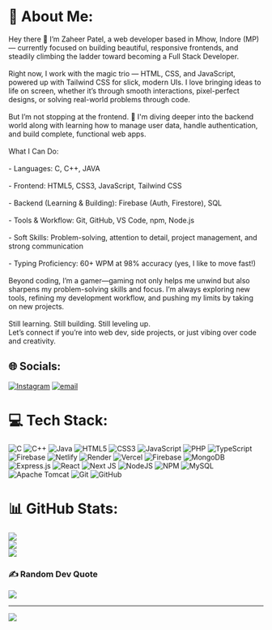 # 💫 About Me:
Hey there 👋 I’m Zaheer Patel, a web developer based in Mhow, Indore (MP) — currently focused on building beautiful, responsive frontends, and steadily climbing the ladder toward becoming a Full Stack Developer.<br><br>Right now, I work with the magic trio — HTML, CSS, and JavaScript, powered up with Tailwind CSS for slick, modern UIs. I love bringing ideas to life on screen, whether it’s through smooth interactions, pixel-perfect designs, or solving real-world problems through code.<br><br>But I’m not stopping at the frontend. 🚀 I'm diving deeper into the backend world along with learning how to manage user data, handle authentication, and build complete, functional web apps.<br><br>What I Can Do:<br><br>   - Languages: C, C++, JAVA<br><br>   - Frontend: HTML5, CSS3, JavaScript, Tailwind CSS<br><br>   - Backend (Learning & Building): Firebase (Auth, Firestore), SQL<br><br>   - Tools & Workflow: Git, GitHub, VS Code, npm, Node.js<br><br>   - Soft Skills: Problem-solving, attention to detail, project management, and strong communication<br><br>   - Typing Proficiency: 60+ WPM at 98% accuracy (yes, I like to move fast!)<br><br>Beyond coding, I’m a gamer—gaming not only helps me unwind but also sharpens my problem-solving skills and focus. I’m always exploring new tools, refining my development workflow, and pushing my limits by taking on new projects.<br><br>Still learning. Still building. Still leveling up.<br>Let’s connect if you’re into web dev, side projects, or just vibing over code and creativity.


## 🌐 Socials:
[![Instagram](https://img.shields.io/badge/Instagram-%23E4405F.svg?logo=Instagram&logoColor=white)](https://instagram.com/knownaszaheer.co.in) [![email](https://img.shields.io/badge/Email-D14836?logo=gmail&logoColor=white)](mailto:zaheerpatel.dev@gmail.com) 

# 💻 Tech Stack:
![C](https://img.shields.io/badge/c-%2300599C.svg?style=for-the-badge&logo=c&logoColor=white) ![C++](https://img.shields.io/badge/c++-%2300599C.svg?style=for-the-badge&logo=c%2B%2B&logoColor=white) ![Java](https://img.shields.io/badge/java-%23ED8B00.svg?style=for-the-badge&logo=openjdk&logoColor=white) ![HTML5](https://img.shields.io/badge/html5-%23E34F26.svg?style=for-the-badge&logo=html5&logoColor=white) ![CSS3](https://img.shields.io/badge/css3-%231572B6.svg?style=for-the-badge&logo=css3&logoColor=white) ![JavaScript](https://img.shields.io/badge/javascript-%23323330.svg?style=for-the-badge&logo=javascript&logoColor=%23F7DF1E) ![PHP](https://img.shields.io/badge/php-%23777BB4.svg?style=for-the-badge&logo=php&logoColor=white) ![TypeScript](https://img.shields.io/badge/typescript-%23007ACC.svg?style=for-the-badge&logo=typescript&logoColor=white) ![Firebase](https://img.shields.io/badge/firebase-%23039BE5.svg?style=for-the-badge&logo=firebase) ![Netlify](https://img.shields.io/badge/netlify-%23000000.svg?style=for-the-badge&logo=netlify&logoColor=#00C7B7) ![Render](https://img.shields.io/badge/Render-%46E3B7.svg?style=for-the-badge&logo=render&logoColor=white) ![Vercel](https://img.shields.io/badge/vercel-%23000000.svg?style=for-the-badge&logo=vercel&logoColor=white) ![Firebase](https://img.shields.io/badge/firebase-a08021?style=for-the-badge&logo=firebase&logoColor=ffcd34) ![MongoDB](https://img.shields.io/badge/MongoDB-%234ea94b.svg?style=for-the-badge&logo=mongodb&logoColor=white) ![Express.js](https://img.shields.io/badge/express.js-%23404d59.svg?style=for-the-badge&logo=express&logoColor=%2361DAFB) ![React](https://img.shields.io/badge/react-%2320232a.svg?style=for-the-badge&logo=react&logoColor=%2361DAFB) ![Next JS](https://img.shields.io/badge/Next-black?style=for-the-badge&logo=next.js&logoColor=white) ![NodeJS](https://img.shields.io/badge/node.js-6DA55F?style=for-the-badge&logo=node.js&logoColor=white) ![NPM](https://img.shields.io/badge/NPM-%23CB3837.svg?style=for-the-badge&logo=npm&logoColor=white) ![MySQL](https://img.shields.io/badge/mysql-4479A1.svg?style=for-the-badge&logo=mysql&logoColor=white) ![Apache Tomcat](https://img.shields.io/badge/apache%20tomcat-%23F8DC75.svg?style=for-the-badge&logo=apache-tomcat&logoColor=black) ![Git](https://img.shields.io/badge/git-%23F05033.svg?style=for-the-badge&logo=git&logoColor=white) ![GitHub](https://img.shields.io/badge/github-%23121011.svg?style=for-the-badge&logo=github&logoColor=white)
# 📊 GitHub Stats:
![](https://github-readme-stats.vercel.app/api?username=ZAHEER0011&theme=tokyonight&hide_border=true&include_all_commits=false&count_private=false)<br/>
![](https://nirzak-streak-stats.vercel.app/?user=ZAHEER0011&theme=tokyonight&hide_border=true)<br/>
![](https://github-readme-stats.vercel.app/api/top-langs/?username=ZAHEER0011&theme=tokyonight&hide_border=true&include_all_commits=false&count_private=false&layout=compact)

### ✍️ Random Dev Quote
![](https://quotes-github-readme.vercel.app/api?type=horizontal&theme=tokyonight)

---
[![](https://visitcount.itsvg.in/api?id=ZAHEER0011&icon=2&color=0)](https://visitcount.itsvg.in)

<!-- Proudly created with GPRM ( https://gprm.itsvg.in ) -->
